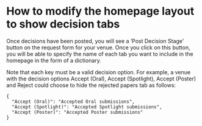 # How to modify the homepage layout to show decision tabs



Once decisions have been posted, you will see a ‘Post Decision Stage’ button on the request form for your venue. Once you click on this button, you will be able to specify the name of each tab you want to include in the homepage in the form of a dictionary.

Note that each key must be a valid decision option. For example, a venue with the decision options Accept (Oral), Accept (Spotlight), Accept (Poster) and Reject could choose to hide the rejected papers tab as follows:

```
{
  "Accept (Oral)": "Accepted Oral submissions",
  "Accept (Spotlight)": "Accepted Spotlight submissions",
  "Accept (Poster)": "Accepted Poster submissions"
}
```
